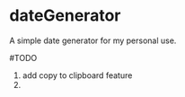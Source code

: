 # dateGenerator
A simple date generator for my personal use.

#TODO
1. add copy to clipboard feature
2. 
